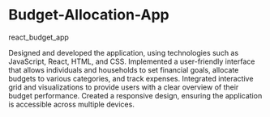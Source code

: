 # Budget-Allocation-App
react_budget_app


Designed and developed the application, using technologies such as JavaScript, React, HTML, and CSS.
Implemented a user-friendly interface that allows individuals and households to set financial goals, allocate budgets to various categories, and track expenses.
Integrated interactive grid and visualizations to provide users with a clear overview of their budget performance.
Created a responsive design, ensuring the application is accessible across multiple devices.
